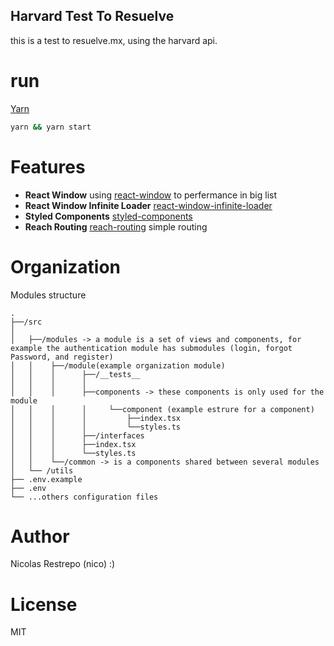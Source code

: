 ## Harvard Test To Resuelve

this is a test to resuelve.mx, using the harvard api.

# run

[Yarn](https://github.com/yarnpkg/)

```sh
yarn && yarn start

```

# Features

* **React Window**  using [react-window](https://github.com/bvaughn/react-window) to perfermance in big list
* **React Window Infinite Loader** [react-window-infinite-loader](https://github.com/bvaughn/react-window)
* **Styled Components** [styled-components](https://github.com/styled-components)
* **Reach Routing** [reach-routing](https://github.com/reach/router) simple routing
# Organization
Modules structure

```
.
├──/src
│   
│   ├──/modules -> a module is a set of views and components, for example the authentication module has submodules (login, forgot Password, and register)
│   │    ├──/module(example organization module)
│   │    │      ├──/__tests__
│   │    │      │ 
│   │    │      ├──components -> these components is only used for the module
│   │    │      │     └──component (example estrure for a component)
│   │    │      │         ├──index.tsx
│   │    │      │         └──styles.ts
│   │    │      ├──/interfaces
│   │    │      ├──index.tsx
│   │    │      └──styles.ts
│   │    └──/common -> is a components shared between several modules
│   └── /utils
├── .env.example
├── .env
└── ...others configuration files
```
# Author 
Nicolas Restrepo (nico) :)

# License 

MIT